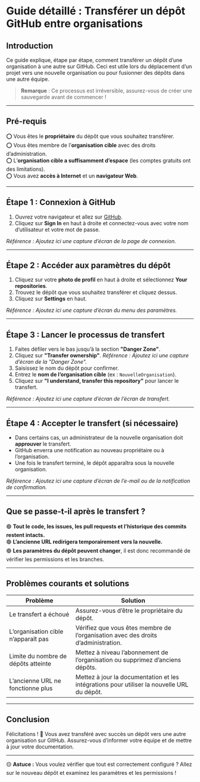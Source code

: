 # **Guide détaillé : Transférer un dépôt GitHub entre organisations**

## **Introduction**
Ce guide explique, étape par étape, comment transférer un dépôt d’une organisation à une autre sur GitHub. Ceci est utile lors du déplacement d’un projet vers une nouvelle organisation ou pour fusionner des dépôts dans une autre équipe.

> **Remarque** : Ce processus est irréversible, assurez-vous de créer une sauvegarde avant de commencer !

---

## **Pré-requis**
⭕ Vous êtes le **propriétaire** du dépôt que vous souhaitez transférer.  
⭕ Vous êtes membre de l’**organisation cible** avec des droits d’administration.  
⭕ L’**organisation cible a suffisamment d’espace** (les comptes gratuits ont des limitations).  
⭕ Vous avez **accès à Internet** et un **navigateur Web**.  

---

## **Étape 1 : Connexion à GitHub**
1. Ouvrez votre navigateur et allez sur [GitHub](https://github.com/).
2. Cliquez sur **Sign In** en haut à droite et connectez-vous avec votre nom d’utilisateur et votre mot de passe.

*Référence : Ajoutez ici une capture d’écran de la page de connexion.*

---

## **Étape 2 : Accéder aux paramètres du dépôt**
1. Cliquez sur votre **photo de profil** en haut à droite et sélectionnez **Your repositories**.
2. Trouvez le dépôt que vous souhaitez transférer et cliquez dessus.
3. Cliquez sur **Settings** en haut.

*Référence : Ajoutez ici une capture d’écran du menu des paramètres.*

---

## **Étape 3 : Lancer le processus de transfert**
1. Faites défiler vers le bas jusqu’à la section **"Danger Zone"**.
2. Cliquez sur **"Transfer ownership"**.
   *Référence : Ajoutez ici une capture d’écran de la "Danger Zone".*
3. Saisissez le nom du dépôt pour confirmer.
4. Entrez le **nom de l’organisation cible** (ex : `NouvelleOrganisation`).
5. Cliquez sur **"I understand, transfer this repository"** pour lancer le transfert.

*Référence : Ajoutez ici une capture d’écran de l’écran de transfert.*

---

## **Étape 4 : Accepter le transfert (si nécessaire)**
- Dans certains cas, un administrateur de la nouvelle organisation doit **approuver** le transfert.
- GitHub enverra une notification au nouveau propriétaire ou à l’organisation.
- Une fois le transfert terminé, le dépôt apparaîtra sous la nouvelle organisation.

*Référence : Ajoutez ici une capture d’écran de l’e-mail ou de la notification de confirmation.*

---

## **Que se passe-t-il après le transfert ?**
🟢 **Tout le code, les issues, les pull requests et l’historique des commits restent intacts.**  
🟢 **L’ancienne URL redirigera temporairement vers la nouvelle.**  
🟢 **Les paramètres du dépôt peuvent changer**, il est donc recommandé de vérifier les permissions et les branches.

---

## **Problèmes courants et solutions**
| Problème | Solution |
|----------|----------|
| Le transfert a échoué | Assurez-vous d’être le propriétaire du dépôt. |
| L’organisation cible n’apparaît pas | Vérifiez que vous êtes membre de l’organisation avec des droits d’administration. |
| Limite du nombre de dépôts atteinte | Mettez à niveau l’abonnement de l’organisation ou supprimez d’anciens dépôts. |
| L’ancienne URL ne fonctionne plus | Mettez à jour la documentation et les intégrations pour utiliser la nouvelle URL du dépôt. |

---

## **Conclusion**
Félicitations ! 🎉 Vous avez transféré avec succès un dépôt vers une autre organisation sur GitHub. Assurez-vous d’informer votre équipe et de mettre à jour votre documentation.

---

🟡 **Astuce :** Vous voulez vérifier que tout est correctement configuré ? Allez sur le nouveau dépôt et examinez les paramètres et les permissions !  
